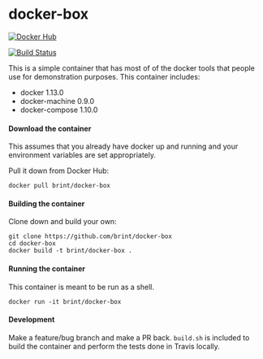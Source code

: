 docker-box
==========
[![Docker Hub](http://dockeri.co/image/brint/docker-box)](https://hub.docker.com/r/brint/docker-box/)

[![Build Status](https://travis-ci.org/brint/docker-box.svg?branch=master)](https://travis-ci.org/brint/docker-box)

This is a simple container that has most of of the docker tools that people use for demonstration purposes. This container includes:

- docker 1.13.0
- docker-machine 0.9.0
- docker-compose 1.10.0

#### Download the container
This assumes that you already have docker up and running and your environment variables are set appropriately.

Pull it down from Docker Hub:
```
docker pull brint/docker-box
```

#### Building the container
Clone down and build your own:
```
git clone https://github.com/brint/docker-box
cd docker-box
docker build -t brint/docker-box .
```

#### Running the container
This container is meant to be run as a shell.

```
docker run -it brint/docker-box
```

#### Development
Make a feature/bug branch and make a PR back. `build.sh` is included to build the container and perform the tests done in Travis locally.
